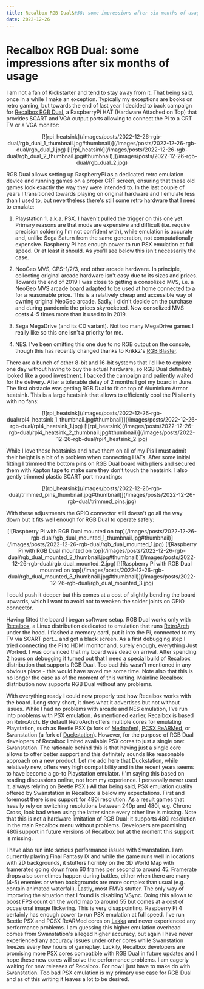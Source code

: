 ```yaml
---
title: Recalbox RGB Dual&#58; some impressions after six months of usage
date: 2022-12-26
---
```


Recalbox RGB Dual: some impressions after six months of usage
=============================================================

I am not a fan of Kickstarter and tend to stay away from it.  That being said,
once in a while I make an exception.  Typically my exceptions are books on retro
gaming, but towards the end of last year I decided to back campaign for
[Recalbox RGB
Dual](https://www.kickstarter.com/projects/recalbox/recalbox-rgb-dual), a
RaspberryPi HAT (Hardware Attached on Top) that provides SCART and VGA output
ports allowing to connect the Pi to a CRT TV or a VGA monitor:

<center>
[![rpi_heatsink](/images/posts/2022-12-26-rgb-dual/rgb_dual_1_thumbnail.jpg#thumbnail)](/images/posts/2022-12-26-rgb-dual/rgb_dual_1.jpg)
[![rpi_heatsink](/images/posts/2022-12-26-rgb-dual/rgb_dual_2_thumbnail.jpg#thumbnail)](/images/posts/2022-12-26-rgb-dual/rgb_dual_2.jpg)
</center>

RGB Dual allows setting up RaspberryPi as a dedicated retro emulation device and
running games on a proper CRT screen, ensuring that these old games look exactly
the way they were intended to.  In the last couple of years I transitioned
towards playing on original hardware and I emulate less than I used to, but
nevertheless there's still some retro hardware that I need to emulate:

  1. Playstation 1, a.k.a. PSX.  I haven't pulled the trigger on this one yet.
     Primary reasons are that mods are expensive and difficult (i.e. require
     precision soldering I'm not confident with), while emulation is accurate
     and, unlike Sega Saturn from the same generation, not computationally
     expensive.  Raspberry Pi has enough power to run PSX emulation at full
     speed.  Or at least it should.  As you'll see below this isn't necessarily
     the case.

  2. NeoGeo MVS, CPS-1/2/3, and other arcade hardware.  In principle, collecting
     original arcade hardware isn't easy due to its sizes and prices.  Towards
     the end of 2019 I was close to getting a consolized MVS, i.e. a NeoGeo MVS
     arcade board adapted to be used at home connected to a for a reasonable
     price.  This is a relatively cheap and accessible way of owning original
     NeoGeo arcade.  Sadly, I didn't decide on the purchase and during pandemic
     the prices skyrocketed.  Now consolized MVS costs 4-5 times more than it
     used to in 2019.

  3. Sega MegaDrive (and its CD variant).  Not too many MegaDrive games I really
     like so this one isn't a priority for me.

  4. NES.  I've been omitting this one due to no RGB output on the console,
     though this has recently changed thanks to Krikkz's [RGB
     Blaster](https://krikzz.com/our-products/cartridges/rgb-blaster.html).

There are a bunch of other 8-bit and 16-bit systems that I'd like to explore one
day without having to buy the actual hardware, so RGB Dual definitely looked
like a good investment.  I backed the campaign and patiently waited for the
delivery.  After a tolerable delay of 2 months I got my board in June.  The
first obstacle was getting RGB Dual to fit on top of Aluminium Armor heatsink.
This is a large heatsink that allows to efficiently cool the Pi silently with no
fans:

<center>
[![rpi_heatsink](/images/posts/2022-12-26-rgb-dual/rpi4_heatsink_1_thumbnail.jpg#thumbnail)](/images/posts/2022-12-26-rgb-dual/rpi4_heatsink_1.jpg)
[![rpi_heatsink](/images/posts/2022-12-26-rgb-dual/rpi4_heatsink_2_thumbnail.jpg#thumbnail)](/images/posts/2022-12-26-rgb-dual/rpi4_heatsink_2.jpg)
</center>

While I love these heatsinks and have them on all of my Pis I must admit their
height is a bit of a problem when connecting HATs.  After some initial fitting I
trimmed the bottom pins on RGB Dual board with pliers and secured them with
Kapton tape to make sure they don't touch the heatsink.  I also gently trimmed
plastic SCART port mountings:

<center>
[![rpi_heatsink](/images/posts/2022-12-26-rgb-dual/trimmed_pins_thumbnail.jpg#thumbnail)](/images/posts/2022-12-26-rgb-dual/trimmed_pins.jpg)
</center>

With these adjustments the GPIO connector still doesn't go all the way down but
it fits well enough for RGB Dual to operate safely:

<center>
[![Raspberry Pi with RGB Dual mounted on top](/images/posts/2022-12-26-rgb-dual/rgb_dual_mounted_1_thumbnail.jpg#thumbnail)](/images/posts/2022-12-26-rgb-dual/rgb_dual_mounted_1.jpg)
[![Raspberry Pi with RGB Dual mounted on top](/images/posts/2022-12-26-rgb-dual/rgb_dual_mounted_2_thumbnail.jpg#thumbnail)](/images/posts/2022-12-26-rgb-dual/rgb_dual_mounted_2.jpg)
[![Raspberry Pi with RGB Dual mounted on top](/images/posts/2022-12-26-rgb-dual/rgb_dual_mounted_3_thumbnail.jpg#thumbnail)](/images/posts/2022-12-26-rgb-dual/rgb_dual_mounted_3.jpg)
</center>

I could push it deeper but this comes at a cost of slightly bending the board
upwards, which I want to avoid not to weaken the solder joints on GPIO
connector.

Having fitted the board I began software setup.  RGB Dual works only with
[Recalbox](https://www.recalbox.com/), a Linux distribution dedicated to
emulation that runs [RetroArch](https://www.libretro.com/) under the hood.  I
flashed a memory card, put it into the Pi, connected to my TV via SCART
port... and got a black screen.  As a first debugging step I tried connecting
the Pi to HDMI monitor and, surely enough, everything Just Worked.  I was
convinced that my board was dead on arrival.  After spending 2 hours on
debugging it turned out that I need a special build of Recalbox distribution
that supports RGB Dual.  Too bad this wasn't mentioned in any obvious place -
this would have saved me some time.  Note also that this is no longer the case
as of the moment of this writing.  Mainline Recalbox distribution now supports
RGB Dual without any problems.

With everything ready I could now properly test how Recalbox works with the
board.  Long story short, it does what it advertises but not without issues.
While I had no problems with arcade and NES emulation, I've run into problems
with PSX emulation.  As mentioned earlier, Recalbox is based on RetroArch.  By
default RetroArch offers multiple cores for emulating Playstation, such as
Beetle PSX (a fork of [Mednafen](https://mednafen.github.io/)), [PCSX
ReARMed](https://github.com/notaz/pcsx_rearmed), or Swanstation (a fork of
[Duckstation](https://www.duckstation.org/)).  However, for the purpose of RGB
Dual developers of Recalbox limited available PSX cores to just a single one:
Swanstation.  The rationale behind this is that having just a single core allows
to offer better support and this definitely sounds like reasonable approach on a
new product.  Let me add here that Duckstation, while relatively new, offers
very high compatibility and in the recent years seems to have become a go-to
Playstation emulator.  (I'm saying this based on reading discussions online, not
from my experience.  I personally never used it, always relying on Beetle PSX.)
All that being said, PSX emulation quality offered by Swanstation in Recalbox is
below my expectations.  First and foremost there is no support for 480i
resolution.  As a result games that heavily rely on switching resolutions
between 240p and 480i, e.g. Chrono Cross, look bad when using the latter since
every other line is missing.  Note that this is not a hardware limitation of RGB
Dual: it supports 480i resolution in the main Recalbox menu without problems.
Developers are promising 480i support in future versions of Recalbox but at the
moment this support is missing.

I have also run into serious performance issues with Swanstation.  I am
currently playing Final Fantasy IX and while the game runs well in locations
with 2D backgrounds, it stutters horribly on the 3D World Map with framerates
going down from 60 frames per second to around 45.  Framerate drops also
sometimes happen during battles, either when there are many (4-5) enemies or
when backgrounds are more complex than usual (e.g. contain animated waterfall).
Lastly, most FMVs stutter.  The only way of improving the situation that I found
is disabling VSync.  Doing this allows to boost FPS count on the world map to
around 55 but comes at a cost of occasional image flickering.  This is very
disappointing.  Raspberry Pi 4 certainly has enough power to run PSX emulation
at full speed.  I've run Beetle PSX and PCSX ReARMed cores on
[Lakka](https://lakka.tv/) and never experienced any performance problems.  I am
guessing this higher emulation overhead comes from Swanstation's alleged higher
accuracy, but again I have never experienced any accuracy issues under other
cores while Swanstation freezes every few hours of gameplay.  Luckily, Recalbox
developers are promising more PSX cores compatible with RGB Dual in future
updates and I hope these new cores will solve the performance problems.  I am
eagerly waiting for new releases of Recalbox.  For now I just have to make do
with Swanstation.  Too bad PSX emulation is my primary use case for RGB Dual and
as of this writing it leaves a lot to be desired.
